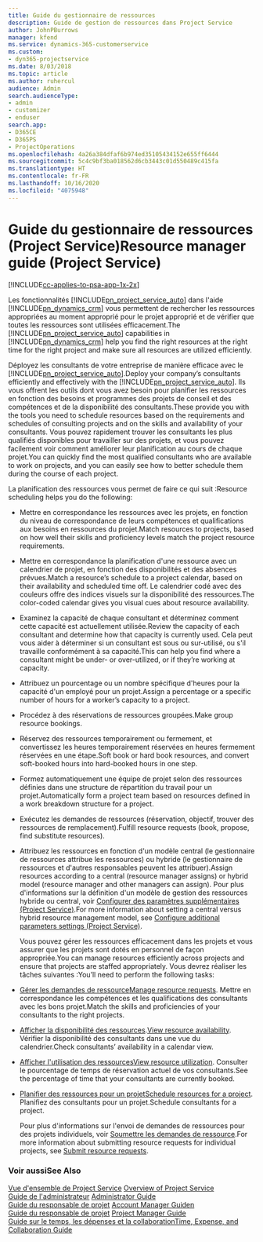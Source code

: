 ```yaml
---
title: Guide du gestionnaire de ressources
description: Guide de gestion de ressources dans Project Service
author: JohnPBurrows
manager: kfend
ms.service: dynamics-365-customerservice
ms.custom:
- dyn365-projectservice
ms.date: 8/03/2018
ms.topic: article
ms.author: ruhercul
audience: Admin
search.audienceType:
- admin
- customizer
- enduser
search.app:
- D365CE
- D365PS
- ProjectOperations
ms.openlocfilehash: 4a26a384dfaf6b974ed35105434152e655ff6444
ms.sourcegitcommit: 5c4c9bf3ba018562d6cb3443c01d550489c415fa
ms.translationtype: HT
ms.contentlocale: fr-FR
ms.lasthandoff: 10/16/2020
ms.locfileid: "4075948"
---
```

# <a name="resource-manager-guide-project-service"></a><span data-ttu-id="7098a-103">Guide du gestionnaire de ressources (Project Service)</span><span class="sxs-lookup"><span data-stu-id="7098a-103">Resource manager guide (Project Service)</span></span>

[!INCLUDE[cc-applies-to-psa-app-1x-2x](../includes/cc-applies-to-psa-app-1x-2x.md)]

<span data-ttu-id="7098a-104">Les fonctionnalités [!INCLUDE[pn_project_service_auto](../includes/pn-project-service-auto.md)] dans l'aide [!INCLUDE[pn_dynamics_crm](../includes/pn-dynamics-crm.md)] vous permettent de rechercher les ressources appropriées au moment approprié pour le projet approprié et de vérifier que toutes les ressources sont utilisées efficacement.</span><span class="sxs-lookup"><span data-stu-id="7098a-104">The [!INCLUDE[pn_project_service_auto](../includes/pn-project-service-auto.md)] capabilities in [!INCLUDE[pn_dynamics_crm](../includes/pn-dynamics-crm.md)] help you find the right resources at the right time for the right project and make sure all resources are utilized efficiently.</span></span>  
  
 <span data-ttu-id="7098a-105">Déployez les consultants de votre entreprise de manière efficace avec le [!INCLUDE[pn_project_service_auto](../includes/pn-project-service-auto.md)].</span><span class="sxs-lookup"><span data-stu-id="7098a-105">Deploy your company’s consultants efficiently and effectively with the [!INCLUDE[pn_project_service_auto](../includes/pn-project-service-auto.md)].</span></span> <span data-ttu-id="7098a-106">Ils vous offrent les outils dont vous avez besoin pour planifier les ressources en fonction des besoins et programmes des projets de conseil et des compétences et de la disponibilité des consultants.</span><span class="sxs-lookup"><span data-stu-id="7098a-106">These provide you with the tools you need to schedule resources based on the requirements and schedules of consulting projects and on the skills and availability of your consultants.</span></span> <span data-ttu-id="7098a-107">Vous pouvez rapidement trouver les consultants les plus qualifiés disponibles pour travailler sur des projets, et vous pouvez facilement voir comment améliorer leur planification au cours de chaque projet.</span><span class="sxs-lookup"><span data-stu-id="7098a-107">You can quickly find the most qualified consultants who are available to work on projects, and you can easily see how to better schedule them during the course of each project.</span></span>  
  
 <span data-ttu-id="7098a-108">La planification des ressources vous permet de faire ce qui suit :</span><span class="sxs-lookup"><span data-stu-id="7098a-108">Resource scheduling helps you do the following:</span></span>  
  
- <span data-ttu-id="7098a-109">Mettre en correspondance les ressources avec les projets, en fonction du niveau de correspondance de leurs compétences et qualifications aux besoins en ressources du projet.</span><span class="sxs-lookup"><span data-stu-id="7098a-109">Match resources to projects, based on how well their skills and proficiency levels match the project resource requirements.</span></span>  
  
- <span data-ttu-id="7098a-110">Mettre en correspondance la planification d'une ressource avec un calendrier de projet, en fonction des disponibilités et des absences prévues.</span><span class="sxs-lookup"><span data-stu-id="7098a-110">Match a resource’s schedule to a project calendar, based on their availability and scheduled time off.</span></span> <span data-ttu-id="7098a-111">Le calendrier codé avec des couleurs offre des indices visuels sur la disponibilité des ressources.</span><span class="sxs-lookup"><span data-stu-id="7098a-111">The color-coded calendar gives you visual cues about resource availability.</span></span>  
  
- <span data-ttu-id="7098a-112">Examinez la capacité de chaque consultant et déterminez comment cette capacité est actuellement utilisée.</span><span class="sxs-lookup"><span data-stu-id="7098a-112">Review the capacity of each consultant and determine how that capacity is currently used.</span></span> <span data-ttu-id="7098a-113">Cela peut vous aider à déterminer si un consultant est sous ou sur-utilisé, ou s'il travaille conformément à sa capacité.</span><span class="sxs-lookup"><span data-stu-id="7098a-113">This can help you find where a consultant might be under- or over-utilized, or if they’re working at capacity.</span></span>  
  
- <span data-ttu-id="7098a-114">Attribuez un pourcentage ou un nombre spécifique d'heures pour la capacité d'un employé pour un projet.</span><span class="sxs-lookup"><span data-stu-id="7098a-114">Assign a percentage or a specific number of hours for a worker’s capacity to a project.</span></span>  
  
- <span data-ttu-id="7098a-115">Procédez à des réservations de ressources groupées.</span><span class="sxs-lookup"><span data-stu-id="7098a-115">Make group resource bookings.</span></span>  
  
- <span data-ttu-id="7098a-116">Réservez des ressources temporairement ou fermement, et convertissez les heures temporairement réservées en heures fermement réservées en une étape.</span><span class="sxs-lookup"><span data-stu-id="7098a-116">Soft book or hard book resources, and convert soft-booked hours into hard-booked hours in one step.</span></span>  
  
- <span data-ttu-id="7098a-117">Formez automatiquement une équipe de projet selon des ressources définies dans une structure de répartition du travail pour un projet.</span><span class="sxs-lookup"><span data-stu-id="7098a-117">Automatically form a project team based on resources defined in a work breakdown structure for a project.</span></span>  
  
- <span data-ttu-id="7098a-118">Exécutez les demandes de ressources (réservation, objectif, trouver des ressources de remplacement).</span><span class="sxs-lookup"><span data-stu-id="7098a-118">Fulfill resource requests (book, propose, find substitute resources).</span></span>  
  
- <span data-ttu-id="7098a-119">Attribuez les ressources en fonction d'un modèle central (le gestionnaire de ressources attribue les ressources) ou hybride (le gestionnaire de ressources et d'autres responsables peuvent les attribuer).</span><span class="sxs-lookup"><span data-stu-id="7098a-119">Assign resources according to a central (resource manager assigns) or hybrid model (resource manager and other managers can assign).</span></span> <span data-ttu-id="7098a-120">Pour plus d'informations sur la définition d'un modèle de gestion des ressources hybride ou central, voir [Configurer des paramètres supplémentaires (Project Service)](../psa/configure-additional-parameters-settings.md).</span><span class="sxs-lookup"><span data-stu-id="7098a-120">For more information about setting a central versus hybrid resource management model, see [Configure additional parameters settings (Project Service)](../psa/configure-additional-parameters-settings.md).</span></span>  
  
  <span data-ttu-id="7098a-121">Vous pouvez gérer les ressources efficacement dans les projets et vous assurer que les projets sont dotés en personnel de façon appropriée.</span><span class="sxs-lookup"><span data-stu-id="7098a-121">You can manage resources efficiently across projects and ensure that projects are staffed appropriately.</span></span> <span data-ttu-id="7098a-122">Vous devrez réaliser les tâches suivantes :</span><span class="sxs-lookup"><span data-stu-id="7098a-122">You’ll need to perform the following tasks:</span></span>  
  
- <span data-ttu-id="7098a-123">[Gérer les demandes de ressource](../psa/manage-resource-requests.md)</span><span class="sxs-lookup"><span data-stu-id="7098a-123">[Manage resource requests](../psa/manage-resource-requests.md).</span></span> <span data-ttu-id="7098a-124">Mettre en correspondance les compétences et les qualifications des consultants avec les bons projet.</span><span class="sxs-lookup"><span data-stu-id="7098a-124">Match the skills and proficiencies of your consultants to the right projects.</span></span>  
  
- <span data-ttu-id="7098a-125">[Afficher la disponibilité des ressources](../psa/view-resource-availability.md).</span><span class="sxs-lookup"><span data-stu-id="7098a-125">[View resource availability](../psa/view-resource-availability.md).</span></span> <span data-ttu-id="7098a-126">Vérifier la disponibilité des consultants dans une vue du calendrier.</span><span class="sxs-lookup"><span data-stu-id="7098a-126">Check consultants’ availability in a calendar view.</span></span>  
  
- <span data-ttu-id="7098a-127">[Afficher l'utilisation des ressources](../psa/view-resource-utilization.md)</span><span class="sxs-lookup"><span data-stu-id="7098a-127">[View resource utilization](../psa/view-resource-utilization.md).</span></span> <span data-ttu-id="7098a-128">Consulter le pourcentage de temps de réservation actuel de vos consultants.</span><span class="sxs-lookup"><span data-stu-id="7098a-128">See the percentage of time that your consultants are currently booked.</span></span>  
  
- <span data-ttu-id="7098a-129">[Planifier des ressources pour un projet](../psa/schedule-resources-project.md)</span><span class="sxs-lookup"><span data-stu-id="7098a-129">[Schedule resources for a project](../psa/schedule-resources-project.md).</span></span> <span data-ttu-id="7098a-130">Planifiez des consultants pour un projet.</span><span class="sxs-lookup"><span data-stu-id="7098a-130">Schedule consultants for a project.</span></span>  
  
  <span data-ttu-id="7098a-131">Pour plus d'informations sur l'envoi de demandes de ressources pour des projets individuels, voir [Soumettre les demandes de ressource](../psa/submit-resource-requests.md).</span><span class="sxs-lookup"><span data-stu-id="7098a-131">For more information about submitting resource requests for individual projects, see [Submit resource requests](../psa/submit-resource-requests.md).</span></span>  
  
### <a name="see-also"></a><span data-ttu-id="7098a-132">Voir aussi</span><span class="sxs-lookup"><span data-stu-id="7098a-132">See Also</span></span>  
 <span data-ttu-id="7098a-133">[Vue d'ensemble de Project Service](../psa/overview.md) </span><span class="sxs-lookup"><span data-stu-id="7098a-133">[Overview of Project Service](../psa/overview.md) </span></span>  
 <span data-ttu-id="7098a-134">[Guide de l'administrateur](../psa/admin-guide.md) </span><span class="sxs-lookup"><span data-stu-id="7098a-134">[Administrator Guide](../psa/admin-guide.md) </span></span>  
 <span data-ttu-id="7098a-135">[Guide du responsable de projet](../psa/account-manager-guide.md) </span><span class="sxs-lookup"><span data-stu-id="7098a-135">[Account Manager Guiden](../psa/account-manager-guide.md) </span></span>  
 <span data-ttu-id="7098a-136">[Guide du responsable de projet](../psa/project-manager-guide.md) </span><span class="sxs-lookup"><span data-stu-id="7098a-136">[Project Manager Guide](../psa/project-manager-guide.md) </span></span>  
 [<span data-ttu-id="7098a-137">Guide sur le temps, les dépenses et la collaboration</span><span class="sxs-lookup"><span data-stu-id="7098a-137">Time, Expense, and Collaboration Guide</span></span>](../psa/time-expense-collaboration-guide.md)
